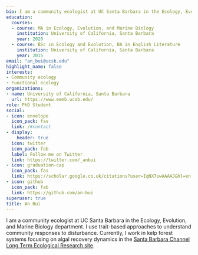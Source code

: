 ```yaml
---
bio: I am a community ecologist at UC Santa Barbara in the Ecology, Evolution, and Marine Biology department.
education:
  courses:
  - course: MA in Ecology, Evolution, and Marine Biology
    institution: University of California, Santa Barbara
    year: 2020
  - course: BSc in Ecology and Evolution, BA in English Literature
    institution: University of California, Santa Barbara
    year: 2015
email: "an_bui@ucsb.edu"
highlight_name: false
interests:
- Community ecology
- Functional ecology
organizations:
- name: University of California, Santa Barbara
  url: https://www.eemb.ucsb.edu/
role: PhD Student
social:
- icon: envelope
  icon_pack: fas
  link: /#contact
- display:
    header: true
  icon: twitter
  icon_pack: fab
  label: Follow me on Twitter
  link: https://twitter.com/_anbui
- icon: graduation-cap
  icon_pack: fas
  link: https://scholar.google.co.uk/citations?user=IqNX7swAAAAJ&hl=en
- icon: github
  icon_pack: fab
  link: https://github.com/an-bui
superuser: true
title: An Bui 
---
```


I am a community ecologist at UC Santa Barbara in the Ecology, Evolution, and Marine Biology department. I use trait-based approaches to understand community responses to disturbance. Currently, I work in kelp forest systems focusing on algal recovery dynamics in the [Santa Barbara Channel Long Term Ecological Research site](https://sbclter.msi.ucsb.edu/). 
